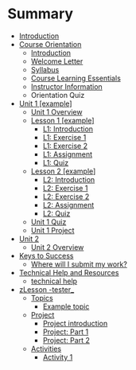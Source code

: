 # Summary

* [Introduction](README.md)
* [Course Orientation](course-overview/course-overview-and-orientation.md)
  * [Introduction](course-overview/introduction.md)
  * [Welcome Letter](course-overview/welcome-letter.md)
  * [Syllabus](course-overview/syllabus.md)
  * [Course Learning Essentials](course-overview/course-learning-essentials.md)
  * [Instructor Information](course-overview/instructor-information.md)
  * Orientation Quiz
* [Unit 1 \[example\]](unit-1.md)
  * [Unit 1 Overview](unit-1/unit-1-overview.md)
  * [Lesson 1 \[example\]](unit-1/lesson-1/lesson-1.md)
    * [L1: Introduction](unit-1/lesson-1/l1-overview.md)
    * [L1: Exercise 1](unit-1/lesson-1/l1-exercise-1.md)
    * [L1: Exercise 2](unit-1/lesson-1/l1-exercise-2.md)
    * [L1: Assignment](unit-1/lesson-1/l1-assignment.md)
    * [L1: Quiz](unit-1/lesson-1/l1-quiz.md)
  * [Lesson 2 \[example\]](test.md)
    * [L2: Introduction](unit-1/lesson-2/l2-overview.md)
    * [L2: Exercise 1](unit-1/lesson-2/l2-exercise-1.md)
    * [L2: Exercise 2](unit-1/lesson-2/l2-exercise-2.md)
    * [L2: Assignment](unit-1/lesson-2/l2-assignment.md)
    * [L2: Quiz](unit-1/lesson-2/l2-quiz.md)
  * [Unit 1 Quiz](unit-1/unit-1-quiz.md)
  * [Unit 1 Project](unit-1/unit-1-project.md)
* [Unit 2](unit-2.md)
  * [Unit 2 Overview](unit-2/unit-2-overview.md)
* [Keys to Success](keys-to-success/keys-to-success.md)
  * [Where will I submit my work?](keys-to-success/keys-to-success/where-will-i-submit-my-work.md)
* [Technical Help and Resources](tips-and-resources.md)
  * [technical help](tips-and-resources/technical-help.md)
* [zLesson -tester\_](lesson-1.md)
  * [Topics](unit-1/lesson-1/topics.md)
    * [Example topic](unit-1/lesson-1/topics/example-topic.md)
  * [Project](unit-1/lesson-1/project.md)
    * [Project introduction](project-introduction.md)
    * [Project: Part 1](project-part-1.md)
    * [Project: Part 2](project-part-2.md)
  * [Activities](unit-1/lesson-1/activities.md)
    * [Activity 1](activity-1.md)

